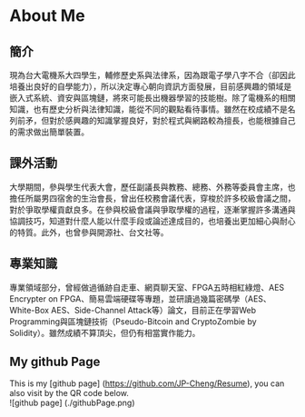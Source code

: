# About Me

## 簡介
現為台大電機系大四學生，輔修歷史系與法律系，因為跟電子學八字不合（卻因此培養出良好的自學能力），所以決定專心朝向資訊方面發展，目前感興趣的領域是嵌入式系統、資安與區塊鏈，將來可能長出機器學習的技能樹。除了電機系的相關知識，也有歷史分析與法律知識，能從不同的觀點看待事情。雖然在校成績不是名列前矛，但對於感興趣的知識掌握良好，對於程式與網路較為擅長，也能根據自己的需求做出簡單裝置。 

## 課外活動
大學期間，參與學生代表大會，歷任副議長與教務、總務、外務等委員會主席，也擔任所屬男四宿舍的生治會長，曾出任校務會議代表，穿梭於許多校級會議之間，對於爭取學權貢獻良多。在參與校級會議與爭取學權的過程，逐漸掌握許多溝通與協調技巧，知道對什麼人能以什麼手段或論述達成目的，也培養出更加細心與耐心的特質。此外，也曾參與開源社、台文社等。

## 專業知識
專業領域部分，曾經做過循跡自走車、網頁聊天室、FPGA五時相紅綠燈、AES Encrypter on FPGA、簡易雲端硬碟等專題，並研讀過幾篇密碼學（AES、White-Box AES、Side-Channel Attack等）論文，目前正在學習Web Programming與區塊鏈技術（Pseudo-Bitcoin and CryptoZombie by Solidity）。雖然成績不算頂尖，但仍有相當實作能力。

## My github Page
This is my [github page] (https://github.com/JP-Cheng/Resume), you can also visit by the QR code below.  
![github page] (./githubPage.png)
